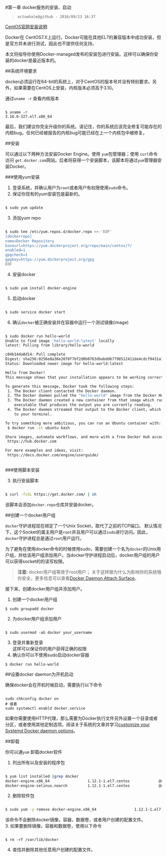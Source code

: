 #第一章 docker服务的安装、启动

> ` octowhale@github - 2016/09/23 16:37 `

[ CentOS官网安装说明 ](https://docs.docker.com/engine/installation/linux/centos/)

Docker在 CentOS7.X上运行。Docker可能在其他EL7的兼容版本中成功安装，但是官方并未进行测试，因此也不提供任何支持。

本文将指导你使用Docker-managed发布的安装包进行安装。这样可以确保你安装的docker是最近版本的。

##系统环境要求

docker必须运行在64-bit的系统上，对于CentOS的版本号并没有特别要求。另外，如果需要在CentOS上安装，内核版本必须高于3.10。

通过` uname -r ` 查看内核版本


```

$ uname -r
3.10.0-327.el7.x86_64

```


最后，我们建议你完全升级你的系统。请记住，你的系统应该完全修复可能存在的内核bug。任何已经被报告的内核bug可能已经在上一个内核包中被修复。

##安装

可以通过以下两种方法安装Docker Engine。使用 `yum`包管理器；使用 `curl`命令访问 `get.docker.com`网站。后者将获得一个安装脚本，该脚本将通过` yum `管理器安装Docker。

###使用yum安装

1. 登录系统，并确认用户为` root `或者用户有权限使用` sudo `命令。
2. 保证你现有的yum安装包是最新的。


```bash

$ sudo yum update 

```

3. 添加yum repo


```bash

$ sudo tee /etc/yum.repos.d/docker.repo <<-'EOF'
[dockerrepo]
name=Docker Repository
baseurl=https://yum.dockerproject.org/repo/main/centos/7/
enabled=1
gpgcheck=1
gpgkey=https://yum.dockerproject.org/gpg
EOF


```

4. 安装docker   

```bash

$ sudo yum install docker-engine

```

5. 启动docker     


```bash

$ sudo service docker start

```

6. 确认` docker `被正确安装并在容器中运行一个测试镜像(image)    


```bash

$ sudo docker run hello-world
Unable to find image 'hello-world:latest' locally
latest: Pulling from library/hello-world

c04b14da8d14: Pull complete 
Digest: sha256:0256e8a36e2070f7bf2d0b0763dbabdd67798512411de4cdcf9431a1feb60fd9
Status: Downloaded newer image for hello-world:latest

Hello from Docker!
This message shows that your installation appears to be working correctly.

To generate this message, Docker took the following steps:
 1. The Docker client contacted the Docker daemon.
 2. The Docker daemon pulled the "hello-world" image from the Docker Hub.
 3. The Docker daemon created a new container from that image which runs the
    executable that produces the output you are currently reading.
 4. The Docker daemon streamed that output to the Docker client, which sent it
    to your terminal.

To try something more ambitious, you can run an Ubuntu container with:
 $ docker run -it ubuntu bash

Share images, automate workflows, and more with a free Docker Hub account:
 https://hub.docker.com

For more examples and ideas, visit:
 https://docs.docker.com/engine/userguide/
 

```


###使用脚本安装

3. 执行安装脚本


```bash

$ curl -fsSL https://get.docker.com/ | sh 

```

该脚本会添加` docker.repo `仓库并安装docker。


##创建一个docker用户组

` docker `守护进程现在绑定了一个Unix Socket，取代了之前的TCP端口。 默认情况下，这个Socket的属主用户是` root `并且用户可以通过` sudo `进行访问。因此，` docker `守护进程总是通过` root `用户运行。     

为了避免在使用docker命令的时候使用sudo，需要创建一个名为` docker `的Unix用户组，并给该用户组添加用户。当docker守护进程启动后，docker用户组的用户可以获得socket的的读写权限。

> **注意:** docker用户组等效于root用户； 关于这样做为什么为影响你的系统哦你安全，更多信息可以查看[Docker Daemon Attach Surface](https://docs.docker.com/engine/security/security/#docker-daemon-attack-surface)。

接下来，创建docker用户组并添加用户。

1. 创建一个docker用户组      

```$ sudo groupadd docker ```     

2. 为docker用户组添加用户     

```

$ sudo usermod -aG docker your_username 

```    

3. 登录并重新登录    
这样可以保证你的用户获得正确的权限     
4. 确认你可以不使用sudo启动docker容器     

```$ docker run hello-world```



##设置docker daemon为开机启动

确保docker会在开机时候启动，需要执行以下命令     

```

sudo chkconfig docker on 
# 或者
sudo systemctl enabld docker.service 

```


如果你需要使用HTTP代理，那么需要为Docker执行文件另外设置一个目录或者分区，或者使用其他定制选项。阅读关于系统的文章并学习[customize your Systemd Docker daemon options](https://docs.docker.com/engine/admin/systemd/)。

##卸载

你可以通` yum ` 卸载docker软件

1. 列出所有以及安装的程序包


```bash

$ yum list installed |grep docker 
docker-engine.x86_64                 1.12.1-1.el7.centos             @dockerrepo
docker-engine-selinux.noarch         1.12.1-1.el7.centos             @dockerrepo 

```

2. 删除软件包


```bash

$ sudo yum -y remove docker-engine.x86_64                 1.12.1-1.el7.centos

```

该命令不会删除docker镜像，容器，数据卷，或者用户创建的配置文件。          
3. 如果要删除镜像，容器和数据卷，使用以下命令    


```

$ rm -rf /var/lib/docker

```

4. 查找并删除其他任意用户创建的配置文件。



